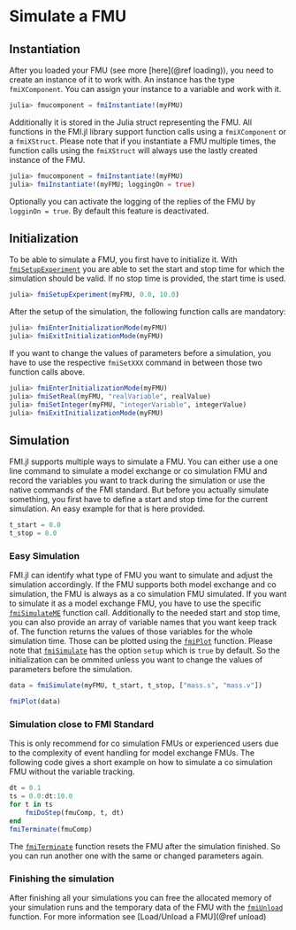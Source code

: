 # Simulate a FMU

## Instantiation

After you loaded your FMU (see more [here](@ref loading)), you need to create an instance of it to work with. An instance has the type ```fmiXComponent```. You can assign your instance to a variable and work with it.
```julia
julia> fmucomponent = fmiInstantiate!(myFMU)
```

Additionally it is stored in the Julia struct representing the FMU. All functions in the FMI.jl library support function calls using a ```fmiXComponent``` or a ```fmiXStruct```. Please note that if you instantiate a FMU multiple times, the function calls using the ```fmiXStruct``` will always use the lastly created instance of the FMU.

```julia
julia> fmucomponent = fmiInstantiate!(myFMU)
julia> fmiInstantiate!(myFMU; loggingOn = true)
```
Optionally you can activate the logging of the replies of the FMU by ```logginOn = true```. By default this feature is deactivated.

## Initialization

To be able to simulate a FMU, you first have to initialize it. With [`fmiSetupExperiment`](@ref) you are able to set the start and stop time for which the simulation should be valid. If no stop time is provided, the start time is used.
```julia
julia> fmiSetupExperiment(myFMU, 0.0, 10.0)
```

After the setup of the simulation, the following function calls are mandatory:

```julia
julia> fmiEnterInitializationMode(myFMU)
julia> fmiExitInitializationMode(myFMU)
```

If you want to change the values of parameters before a simulation, you have to use the respective ```fmiSetXXX``` command in between those two function calls above.

```julia
julia> fmiEnterInitializationMode(myFMU)
julia> fmiSetReal(myFMU, "realVariable", realValue)
julia> fmiSetInteger(myFMU, "integerVariable", integerValue)
julia> fmiExitInitializationMode(myFMU)
```

## Simulation

FMI.jl supports multiple ways to simulate a FMU. You can either use a one line command to simulate a model exchange or co simulation FMU and record the variables you want to track during the simulation or use the native commands of the FMI standard. But before you actually simulate something, you first have to define a start and stop time for the current simulation. An easy example for that is here provided.

```julia
t_start = 0.0
t_stop = 8.0
```

### Easy Simulation

FMI.jl can identify what type of FMU you want to simulate and adjust the simulation accordingly. If the FMU supports both model exchange and co simulation, the FMU is always as a co simulation FMU simulated. If you want to simulate it as a model exchange FMU, you have to use the specific [`fmiSimulateME`](@ref) function call. Additionally to the needed start and stop time, you can also provide an array of variable names that you want keep track of. The function returns the values of those variables for the whole simulation time. Those can be plotted using the [`fmiPlot`](@ref) function. Please note that [`fmiSimulate`](@ref) has the option ```setup``` which is ```true``` by default. So the initialization can be ommited unless you want to change the values of parameters before the simulation.

```julia
data = fmiSimulate(myFMU, t_start, t_stop, ["mass.s", "mass.v"])

fmiPlot(data)
```

### Simulation close to FMI Standard

This is only recommend for co simulation FMUs or experienced users due to the complexity of event handling for model exchange FMUs. The following code gives a short example on how to simulate a co simulation FMU without the variable tracking.

```julia
dt = 0.1
ts = 0.0:dt:10.0
for t in ts
    fmiDoStep(fmuComp, t, dt)
end
fmiTerminate(fmuComp)
```

The [`fmiTerminate`](@ref) function resets the FMU after the simulation finished. So you can run another one with the same or changed parameters again.

### Finishing the simulation

After finishing all your simulations you can free the allocated memory of your simulation runs and the temporary data of the FMU with the [`fmiUnload`](@ref) function. For more information see [Load/Unload a FMU](@ref unload)